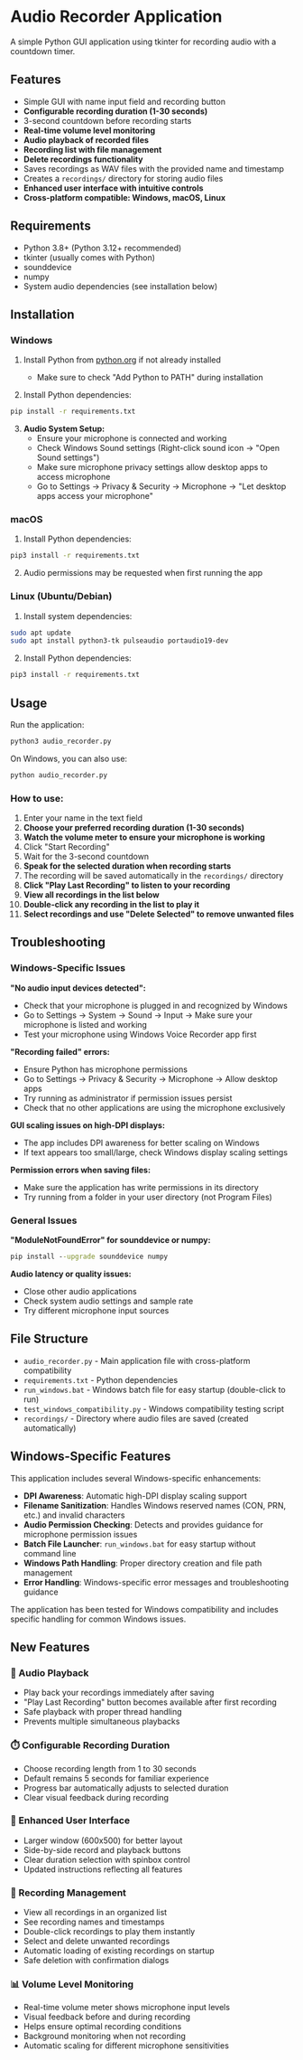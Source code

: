 # Audio Recorder Application

A simple Python GUI application using tkinter for recording audio with a countdown timer.

## Features

- Simple GUI with name input field and recording button
- **Configurable recording duration (1-30 seconds)**
- 3-second countdown before recording starts
- **Real-time volume level monitoring**
- **Audio playback of recorded files**
- **Recording list with file management**
- **Delete recordings functionality**
- Saves recordings as WAV files with the provided name and timestamp
- Creates a `recordings/` directory for storing audio files
- **Enhanced user interface with intuitive controls**
- **Cross-platform compatible: Windows, macOS, Linux**

## Requirements

- Python 3.8+ (Python 3.12+ recommended)
- tkinter (usually comes with Python)
- sounddevice
- numpy
- System audio dependencies (see installation below)

## Installation

### Windows

1. Install Python from [python.org](https://www.python.org/downloads/) if not already installed
   - Make sure to check "Add Python to PATH" during installation

2. Install Python dependencies:
```cmd
pip install -r requirements.txt
```

3. **Audio System Setup:**
   - Ensure your microphone is connected and working
   - Check Windows Sound settings (Right-click sound icon → "Open Sound settings")
   - Make sure microphone privacy settings allow desktop apps to access microphone
   - Go to Settings → Privacy & Security → Microphone → "Let desktop apps access your microphone"

### macOS

1. Install Python dependencies:
```bash
pip3 install -r requirements.txt
```

2. Audio permissions may be requested when first running the app

### Linux (Ubuntu/Debian)

1. Install system dependencies:
```bash
sudo apt update
sudo apt install python3-tk pulseaudio portaudio19-dev
```

2. Install Python dependencies:
```bash
pip3 install -r requirements.txt
```

## Usage

Run the application:
```bash
python3 audio_recorder.py
```

On Windows, you can also use:
```cmd
python audio_recorder.py
```

### How to use:
1. Enter your name in the text field
2. **Choose your preferred recording duration (1-30 seconds)**
3. **Watch the volume meter to ensure your microphone is working**
4. Click "Start Recording"
5. Wait for the 3-second countdown
6. **Speak for the selected duration when recording starts**
7. The recording will be saved automatically in the `recordings/` directory
8. **Click "Play Last Recording" to listen to your recording**
9. **View all recordings in the list below**
10. **Double-click any recording in the list to play it**
11. **Select recordings and use "Delete Selected" to remove unwanted files**

## Troubleshooting

### Windows-Specific Issues

**"No audio input devices detected":**
- Check that your microphone is plugged in and recognized by Windows
- Go to Settings → System → Sound → Input → Make sure your microphone is listed and working
- Test your microphone using Windows Voice Recorder app first

**"Recording failed" errors:**
- Ensure Python has microphone permissions
- Go to Settings → Privacy & Security → Microphone → Allow desktop apps
- Try running as administrator if permission issues persist
- Check that no other applications are using the microphone exclusively

**GUI scaling issues on high-DPI displays:**
- The app includes DPI awareness for better scaling on Windows
- If text appears too small/large, check Windows display scaling settings

**Permission errors when saving files:**
- Make sure the application has write permissions in its directory
- Try running from a folder in your user directory (not Program Files)

### General Issues

**"ModuleNotFoundError" for sounddevice or numpy:**
```cmd
pip install --upgrade sounddevice numpy
```

**Audio latency or quality issues:**
- Close other audio applications
- Check system audio settings and sample rate
- Try different microphone input sources

## File Structure

- `audio_recorder.py` - Main application file with cross-platform compatibility
- `requirements.txt` - Python dependencies
- `run_windows.bat` - Windows batch file for easy startup (double-click to run)
- `test_windows_compatibility.py` - Windows compatibility testing script
- `recordings/` - Directory where audio files are saved (created automatically)

## Windows-Specific Features

This application includes several Windows-specific enhancements:

- **DPI Awareness**: Automatic high-DPI display scaling support
- **Filename Sanitization**: Handles Windows reserved names (CON, PRN, etc.) and invalid characters
- **Audio Permission Checking**: Detects and provides guidance for microphone permission issues
- **Batch File Launcher**: `run_windows.bat` for easy startup without command line
- **Windows Path Handling**: Proper directory creation and file path management
- **Error Handling**: Windows-specific error messages and troubleshooting guidance

The application has been tested for Windows compatibility and includes specific handling for common Windows issues.

## New Features

### 🎵 Audio Playback
- Play back your recordings immediately after saving
- "Play Last Recording" button becomes available after first recording
- Safe playback with proper thread handling
- Prevents multiple simultaneous playbacks

### ⏱️ Configurable Recording Duration
- Choose recording length from 1 to 30 seconds
- Default remains 5 seconds for familiar experience
- Progress bar automatically adjusts to selected duration
- Clear visual feedback during recording

### 🎨 Enhanced User Interface
- Larger window (600x500) for better layout
- Side-by-side record and playback buttons
- Clear duration selection with spinbox control
- Updated instructions reflecting all features

### 📂 Recording Management
- View all recordings in an organized list
- See recording names and timestamps
- Double-click recordings to play them instantly
- Select and delete unwanted recordings
- Automatic loading of existing recordings on startup
- Safe deletion with confirmation dialogs

### 📊 Volume Level Monitoring
- Real-time volume meter shows microphone input levels
- Visual feedback before and during recording
- Helps ensure optimal recording conditions
- Background monitoring when not recording
- Automatic scaling for different microphone sensitivities